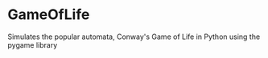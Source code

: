 # GameOfLife
Simulates the popular automata, Conway's Game of Life in Python using the pygame library
